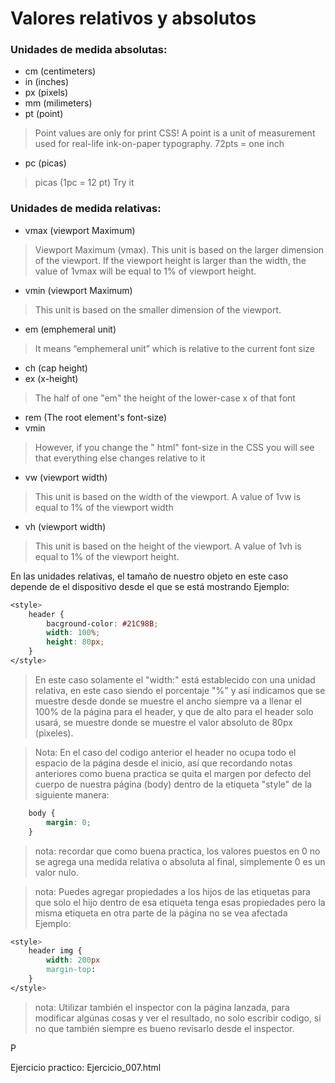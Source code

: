 # Valores relativos y absolutos
### Unidades de medida absolutas:
* cm (centimeters)
* in (inches)
* px (pixels)
* mm (milimeters)
* pt (point)
> Point values are only for print CSS! A point is a unit of measurement used for real-life ink-on-paper typography. 72pts = one inch
* pc (picas)
> picas (1pc = 12 pt) Try it 

### Unidades de medida relativas:
* vmax (viewport Maximum)
> Viewport Maximum (vmax). This unit is based on the larger dimension of the viewport. If the viewport height is larger than the width, the value of 1vmax will be equal to 1% of viewport height.
* vmin (viewport Maximum)
> This unit is based on the smaller dimension of the viewport.
* em (emphemeral unit)
> It means “emphemeral unit” which is relative to the current font size
* ch (cap height)
* ex (x-height)
> The half of one "em" the height of the lower-case x of that font
* rem (The root element's font-size)
* vmin
>  However, if you change the " html" font-size in the CSS you will see that everything else changes relative to it 
* vw (viewport width)
>  This unit is based on the width of the viewport. A value of 1vw is equal to 1% of the viewport width
* vh (viewport width)
> This unit is based on the height of the viewport. A value of 1vh is equal to 1% of the viewport height.

En las unidades relativas, el tamaño de nuestro objeto en este caso depende de el dispositivo desde el que se está mostrando
Ejemplo:
```css
<style>
	header {
		bacground-color: #21C98B;
		width: 100%;
		height: 80px;
	}
</style>
```
> En este caso solamente el "width:" está establecido con una unidad relativa, en este caso siendo el porcentaje "%" y así indicamos que se muestre desde donde se muestre el ancho siempre va a llenar el 100% de la página para el header, y que de alto para el header solo usará, se muestre donde se muestre el valor absoluto de 80px (pixeles).

>Nota: En el caso del codigo anterior el header no ocupa todo el espacio de la página desde el inicio, así que recordando notas anteriores como buena practica se quita el margen por defecto del cuerpo de nuestra página (body) dentro de la etiqueta "style" de la siguiente manera:
```css
	body {
		margin: 0; 
	}
```
> nota: recordar que como buena practica, los valores puestos en 0 no se agrega una medida relativa o absoluta al final, simplemente 0 es un valor nulo.

> nota: Puedes agregar propiedades a los hijos de las etiquetas para que solo el hijo dentro de esa etiqueta tenga esas propiedades pero la misma etiqueta en otra parte de la página no se vea afectada
Ejemplo:
```css
<style>
	header img {
		width: 200px
		margin-top: 
	}
</style>
```

> nota: Utilizar también el inspector con la página lanzada, para modificar algúnas cosas y ver el resultado, no solo escribir codigo, si no que también siempre es bueno revisarlo desde el inspector.

P

Ejercicio practico: Ejercicio_007.html